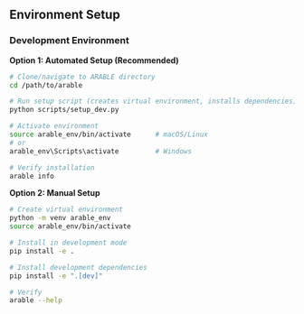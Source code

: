## Environment Setup

### Development Environment

**Option 1: Automated Setup (Recommended)**
```bash
# Clone/navigate to ARABLE directory
cd /path/to/arable

# Run setup script (creates virtual environment, installs dependencies)
python scripts/setup_dev.py

# Activate environment
source arable_env/bin/activate      # macOS/Linux
# or
arable_env\Scripts\activate         # Windows

# Verify installation
arable info
```

**Option 2: Manual Setup**
```bash
# Create virtual environment
python -m venv arable_env
source arable_env/bin/activate

# Install in development mode
pip install -e .

# Install development dependencies
pip install -e ".[dev]"

# Verify
arable --help
```